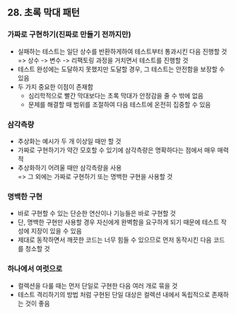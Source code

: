 ## 28. 초록 막대 패턴
   
### 가짜로 구현하기(진짜로 만들기 전까지만)

- 실패하는 테스트는 일단 상수를 반환하게하여 테스트부터 통과시킨 다음 진행할 것  
  => 상수 -> 변수 -> 리팩토링 과정을 거치면서 테스트를 진행할 것
- 테스트 완성에는 도달하지 못했지만 도달할 경우, 그 테스트는 안전함을 보장할 수 있음
- 두 가지 중요한 이점이 존재함  
  - 심리학적으로 빨간 막대보다는 초록 막대가 안정감을 줄 수 밖에 없음
  - 문제를 해결할 때 범위를 조절하여 다음 테스트에 온전히 집중할 수 있음

### 삼각측량

- 추상화는 예시가 두 개 이상일 때만 할 것
- 가짜로 구현하기가 약간 모호할 수 있기에 삼각측량은 명확하다는 점에서 매우 매력적
- 추상화하기 어려울 때만 삼각측량을 사용  
  => 그 외에는 가짜로 구현하기 또는 명백한 구현을 사용할 것

### 명백한 구현

- 바로 구현할 수 있는 단순한 연산이나 기능들은 바로 구현할 것
- 단, 명백한 구현만 사용할 경우 자신에게 완벽함을 요구하게 되기 때문에 테스트 작성에 지장이 있을 수 있음
- 제대로 동작하면서 깨끗한 코드는 너무 힘들 수 있으므로 먼저 동작시킨 다음 코드를 청소할 것

### 하나에서 여럿으로

- 컬렉션을 다룰 때는 먼저 단일로 구현한 다음 여러 개로 묶을 것
- 테스트 격리하기의 방법 처럼 구현된 단일 대상은 컬렉션 내에서 독립적으로 존재하는 것이 좋음